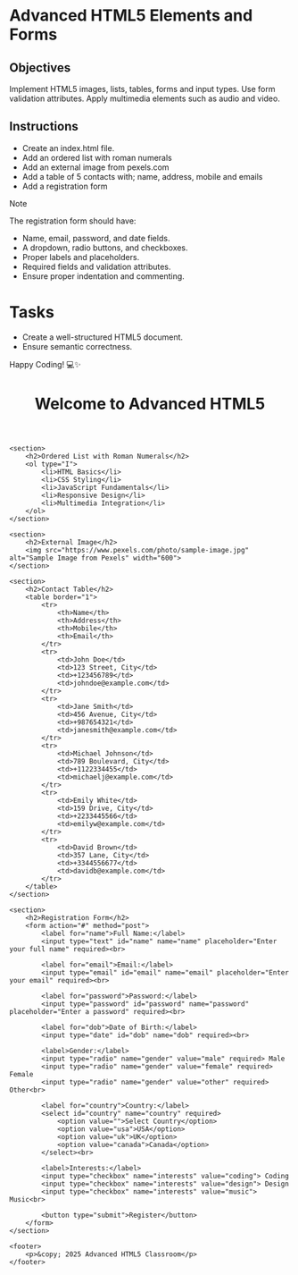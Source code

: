 # Advanced HTML5 Elements and Forms

## Objectives
Implement HTML5 images, lists, tables, forms and input types.
Use form validation attributes.
Apply multimedia elements such as audio and video.

## Instructions

- Create an index.html file.
- Add an ordered list with roman numerals
- Add an external image from pexels.com
- Add a table of 5 contacts with; name, address, mobile and emails
- Add a registration form

>[!NOTE]
>  The registration form should have:
>- Name, email, password, and date fields.
>- A dropdown, radio buttons, and checkboxes.
>- Proper labels and placeholders.
>- Required fields and validation attributes.
>- Ensure proper indentation and commenting.
 
# Tasks
- Create a well-structured HTML5 document.
- Ensure semantic correctness.

Happy Coding! 💻✨

<!DOCTYPE html>
<html lang="en">
<head>
    <meta charset="UTF-8">
    <meta name="viewport" content="width=device-width, initial-scale=1.0">
    <title>Advanced HTML5 Implementation</title>
</head>
<body>
    <header>
        <h1>Welcome to Advanced HTML5</h1>
    </header>
    
    <section>
        <h2>Ordered List with Roman Numerals</h2>
        <ol type="I">
            <li>HTML Basics</li>
            <li>CSS Styling</li>
            <li>JavaScript Fundamentals</li>
            <li>Responsive Design</li>
            <li>Multimedia Integration</li>
        </ol>
    </section>
    
    <section>
        <h2>External Image</h2>
        <img src="https://www.pexels.com/photo/sample-image.jpg" alt="Sample Image from Pexels" width="600">
    </section>
    
    <section>
        <h2>Contact Table</h2>
        <table border="1">
            <tr>
                <th>Name</th>
                <th>Address</th>
                <th>Mobile</th>
                <th>Email</th>
            </tr>
            <tr>
                <td>John Doe</td>
                <td>123 Street, City</td>
                <td>+123456789</td>
                <td>johndoe@example.com</td>
            </tr>
            <tr>
                <td>Jane Smith</td>
                <td>456 Avenue, City</td>
                <td>+987654321</td>
                <td>janesmith@example.com</td>
            </tr>
            <tr>
                <td>Michael Johnson</td>
                <td>789 Boulevard, City</td>
                <td>+1122334455</td>
                <td>michaelj@example.com</td>
            </tr>
            <tr>
                <td>Emily White</td>
                <td>159 Drive, City</td>
                <td>+2233445566</td>
                <td>emilyw@example.com</td>
            </tr>
            <tr>
                <td>David Brown</td>
                <td>357 Lane, City</td>
                <td>+3344556677</td>
                <td>davidb@example.com</td>
            </tr>
        </table>
    </section>
    
    <section>
        <h2>Registration Form</h2>
        <form action="#" method="post">
            <label for="name">Full Name:</label>
            <input type="text" id="name" name="name" placeholder="Enter your full name" required><br>
            
            <label for="email">Email:</label>
            <input type="email" id="email" name="email" placeholder="Enter your email" required><br>
            
            <label for="password">Password:</label>
            <input type="password" id="password" name="password" placeholder="Enter a password" required><br>
            
            <label for="dob">Date of Birth:</label>
            <input type="date" id="dob" name="dob" required><br>
            
            <label>Gender:</label>
            <input type="radio" name="gender" value="male" required> Male
            <input type="radio" name="gender" value="female" required> Female
            <input type="radio" name="gender" value="other" required> Other<br>
            
            <label for="country">Country:</label>
            <select id="country" name="country" required>
                <option value="">Select Country</option>
                <option value="usa">USA</option>
                <option value="uk">UK</option>
                <option value="canada">Canada</option>
            </select><br>
            
            <label>Interests:</label>
            <input type="checkbox" name="interests" value="coding"> Coding
            <input type="checkbox" name="interests" value="design"> Design
            <input type="checkbox" name="interests" value="music"> Music<br>
            
            <button type="submit">Register</button>
        </form>
    </section>
    
    <footer>
        <p>&copy; 2025 Advanced HTML5 Classroom</p>
    </footer>
</body>
</html>

